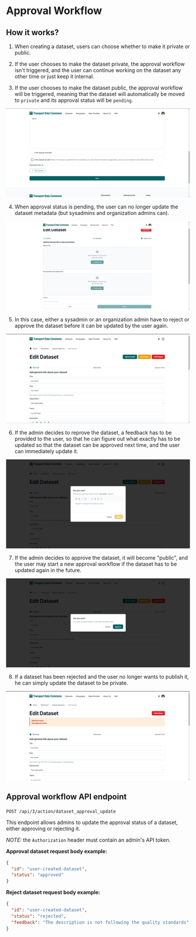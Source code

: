 # Approval Workflow

## How it works?

1) When creating a dataset, users can choose whether to make it private or public.

2) If the user chooses to make the dataset private, the approval workflow isn't triggered, and the user can continue working on the dataset any other time or just keep it internal.

3) If the user chooses to make the dataset public, the approval workflow will be triggered, meaning that the dataset will automatically be moved to `private` and its approval status will be `pending`.

![Changed private field to public message](changed-private-field-to-public-message.png)

4) When approval status is pending, the user can no longer update the dataset metadata (but sysadmins and organization admins can).

![User not allowed to change pending dataset](not-allowd-to-submit.png)

5) In this case, either a sysadmin or an organization admin have to reject or approve the dataset before it can be updated by the user again.

![Dataset edit page with the approvals buttons at the top](dataset-edit-with-approvals-buttons.png)

6) If the admin decides to reprove the dataset, a feedback has to be provided to the user, so that he can figure out what exactly has to be updated so that the dataset can be approved next time, and the user can immediately update it.

![Reject dialog opened](reject-dialog.png)

7) If the admin decides to approve the dataset, it will become "public", and the user may start a new approval workflow if the dataset has to be updated again in the future.

![Approve dialog opened](approve-dialog.png)

8) If a dataset has been rejected and the user no longer wants to publish it, he can simply update the dataset to be private.

![Rejected reason message](reject-reason-message.png)

## Approval workflow API endpoint

`POST /api/3/action/dataset_approval_update`

This endpoint allows admins to update the approval status of a dataset, either approving or rejecting it.

*_NOTE:_* the `Authorization` header must contain an admin's API token.

**Approval dataset request body example:**

```json
{
  "id": "user-created-dataset",
  "status": "approved"
}
```

**Reject dataset request body example:**

```json
{
  "id": "user-created-dataset",
  "status": "rejected",
  "feedback": "The description is not following the quality standards"
}
```






